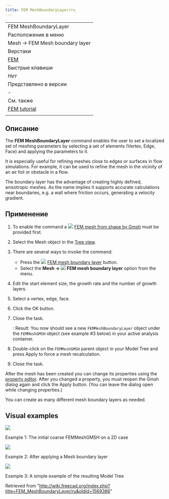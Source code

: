 ```yaml
---
title: FEM MeshBoundaryLayer/ru
---
```

|  |
| --- |
| FEM MeshBoundaryLayer |
| Расположение в меню |
| Mesh → FEM Mesh boundary layer |
| Верстаки |
| [FEM](/FEM_Workbench/ru "FEM Workbench/ru") |
| Быстрые клавиши |
| *Нет* |
| Представлено в версии |
| - |
| См. также |
| [FEM tutorial](/FEM_tutorial/ru "FEM tutorial/ru") |
|  |

## Описание

The **FEM MeshBoundaryLayer** command enables the user to set a localized set of meshing parameters by selecting a set of elements (Vertex, Edge, Face) and applying the parameters to it.

It is especially useful for refining meshes close to edges or surfaces in flow simulations. For example, it can be used to refine the mesh in the vicinity of an air foil or obstacle in a flow.

The boundary layer has the advantage of creating highly defined, anisotropic meshes. As the name implies it supports accurate calculations near boundaries, e.g. a wall where friction occurs, generating a velocity gradient.

## Применение

1. To enable the command a ![](/images/FEM_MeshGmshFromShape.svg) [FEM mesh from shape by Gmsh](/FEM_MeshGmshFromShape "FEM MeshGmshFromShape") must be provided first.
2. Select the Mesh object in the [Tree view](/Tree_view "Tree view").
3. There are several ways to invoke the command:
   * Press the ![](/images/FEM_MeshBoundaryLayer.svg) [FEM mesh boundary layer](/FEM_MeshBoundaryLayer "FEM MeshBoundaryLayer") button.
   * Select the **Mesh → ![](/images/FEM_MeshBoundaryLayer.svg) FEM mesh boundary layer** option from the menu.
4. Edit the start element size, the growth rate and the number of growth layers.
5. Select a vertex, edge, face.
6. Click the OK button.
7. Close the task.

   :   Result: You now should see a new `FEMMeshBoundaryLayer` object under the `FEMMeshGMSH` object (see example #3 below) in your active analysis container.
8. Double-click on the `FEMMeshGMSH` parent object in your Model Tree and press Apply to force a mesh recalculation.
9. Close the task.

After the mesh has been created you can change its properties using the [property editor](/Property_editor "Property editor"). After you changed a property, you must reopen the Gmsh dialog again and click the Apply button. (You can leave the dialog open while changing properties.)

You can create as many different mesh boundary layers as needed.

## Visual examples

![](/images/FEMMeshBoundaryLayer_Example1.png.png)

Example 1: The initial coarse FEMMeshGMSH on a 2D case

![](/images/FEMMeshBoundaryLayer_Example2.png.png)

Example 2: After applying a Mesh boundary layer

![](/images/FEMMeshBoundaryLayer_Example3.png.png)

Example 3: A simple example of the resulting Model Tree

Retrieved from "<http://wiki.freecad.org/index.php?title=FEM_MeshBoundaryLayer/ru&oldid=1569386>"